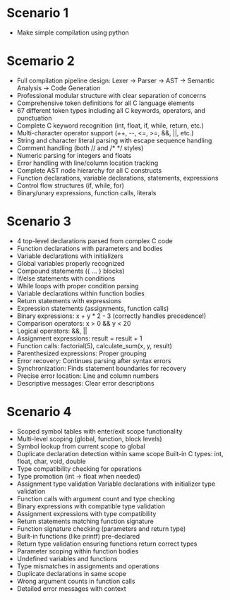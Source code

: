 # Scenario 1

- Make simple compilation using python

# Scemario 2

- Full compilation pipeline design: Lexer → Parser → AST → Semantic Analysis → Code Generation
- Professional modular structure with clear separation of concerns
- Comprehensive token definitions for all C language elements
- 67 different token types including all C keywords, operators, and punctuation
- Complete C keyword recognition (int, float, if, while, return, etc.)
- Multi-character operator support (++, --, <=, >=, &&, ||, etc.)
- String and character literal parsing with escape sequence handling
- Comment handling (both // and /* */ styles)
- Numeric parsing for integers and floats
- Error handling with line/column location tracking
- Complete AST node hierarchy for all C constructs
- Function declarations, variable declarations, statements, expressions
- Control flow structures (if, while, for)
- Binary/unary expressions, function calls, literals

# Scenario 3

- 4 top-level declarations parsed from complex C code
- Function declarations with parameters and bodies
- Variable declarations with initializers
- Global variables properly recognized
- Compound statements ({ ... } blocks)
- If/else statements with conditions
- While loops with proper condition parsing
- Variable declarations within function bodies
- Return statements with expressions
- Expression statements (assignments, function calls)
- Binary expressions: x + y * 2 - 3 (correctly handles precedence!)
- Comparison operators: x > 0 && y < 20
- Logical operators: &&, ||
- Assignment expressions: result = result + 1
- Function calls: factorial(5), calculate_sum(x, y, result)
- Parenthesized expressions: Proper grouping
- Error recovery: Continues parsing after syntax errors
- Synchronization: Finds statement boundaries for recovery
- Precise error location: Line and column numbers
- Descriptive messages: Clear error descriptions

# Scenario 4

- Scoped symbol tables with enter/exit scope functionality
- Multi-level scoping (global, function, block levels)
- Symbol lookup from current scope to global
- Duplicate declaration detection within same scope
Built-in C types: int, float, char, void, double
- Type compatibility checking for operations
- Type promotion (int → float when needed)
- Assignment type validation
 Variable declarations with initializer type validation
- Function calls with argument count and type checking
- Binary expressions with compatible type validation
- Assignment expressions with type compatibility
- Return statements matching function signature
- Function signature checking (parameters and return type)
- Built-in functions (like printf) pre-declared
- Return type validation ensuring functions return correct types
- Parameter scoping within function bodies
- Undefined variables and functions
- Type mismatches in assignments and operations
- Duplicate declarations in same scope
- Wrong argument counts in function calls
- Detailed error messages with context
